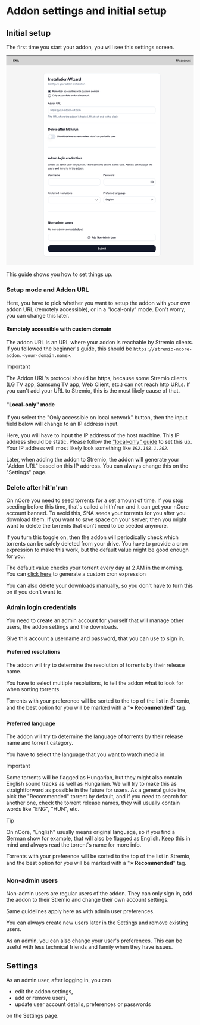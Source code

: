 # Addon settings and initial setup

## Initial setup

The first time you start your addon, you will see this settings screen.

![Installation wizard](assets/installation-wizard.png)

This guide shows you how to set things up.

### Setup mode and Addon URL

Here, you have to pick whether you want to setup the addon with your own addon URL (remotely accessible), or in a "local-only" mode. Don't worry, you can change this later.

#### Remotely accessible with custom domain

The addon URL is an URL where your addon is reachable by Stremio clients. If you followed the beginner's guide, this should be `https://stremio-ncore-addon.<your-domain.name>`.

> [!IMPORTANT]
> The Addon URL's protocol should be https, because some Stremio clients (LG TV app, Samsung TV app, Web Client, etc.) can not reach http URLs.
> If you can't add your URL to Stremio, this is the most likely cause of that.

#### "Local-only" mode

If you select the "Only accessible on local network" button, then the input field below will change to an IP address input.

Here, you will have to input the IP address of the host machine. This IP address should be static. Please follow the ["local-only" guide](../beginners/local-only.md) to set this up. Your IP address will most likely look something like _`192.168.1.202`_.

Later, when adding the addon to Stremio, the addon will generate your "Addon URL" based on this IP address. You can always change this on the "Settings" page.

### Delete after hit'n'run

On nCore you need to seed torrents for a set amount of time. If you stop seeding before this time, that's called a hit'n'run and it can get your nCore account banned.
To avoid this, SNA seeds your torrents for you after you download them.
If you want to save space on your server, then you might want to delete the torrents that don't need to be seeded anymore.

If you turn this toggle on, then the addon will periodically check which torrents can be safely deleted from your drive.
You have to provide a cron expression to make this work, but the default value might be good enough for you.

The default value checks your torrent every day at 2 AM in the morning. You can [click here](https://crontab.guru/#0_2_*_*_*) to generate a custom cron expression

You can also delete your downloads manually, so you don't have to turn this on if you don't want to.

### Admin login credentials

You need to create an admin account for yourself that will manage other users, the addon settings and the downloads.

Give this account a username and password, that you can use to sign in.

#### Preferred resolutions

The addon will try to determine the resolution of torrents by their release name.

You have to select multiple resolutions, to tell the addon what to look for when sorting torrents.

Torrents with your preference will be sorted to the top of the list in Stremio, and the best option for you will be marked with a "**⭐️ Recommended**" tag.

#### Preferred language

The addon will try to determine the language of torrents by their release name and torrent category.

You have to select the language that you want to watch media in.

> [!IMPORTANT]
> Some torrents will be flagged as Hungarian, but they might also contain English sound tracks as well as Hungarian. We will try to make this as straightforward as possible in the future for users.
> As a general guideline, pick the "Recommended" torrent by default, and if you need to search for another one, check the torrent release names, they will usually contain words like "ENG", "HUN", etc.

> [!TIP]
> On nCore, "English" usually means original language, so if you find a German show for example, that will also be flagged as English.
> Keep this in mind and always read the torrent's name for more info.

Torrents with your preference will be sorted to the top of the list in Stremio, and the best option for you will be marked with a "**⭐️ Recommended**" tag.

### Non-admin users

Non-admin users are regular users of the addon. They can only sign in, add the addon to their Stremio and change their own account settings.

Same guidelines apply here as with admin user preferences.

You can always create new users later in the Settings and remove existing users.

As an admin, you can also change your user's preferences. This can be useful with less technical friends and family when they have issues.

## Settings

As an admin user, after logging in, you can

- edit the addon settings,
- add or remove users,
- update user account details, preferences or passwords

on the Settings page.
